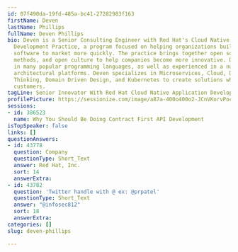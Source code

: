 ```yaml
---
id: 07f490da-19fd-485a-bc41-27282983f163
firstName: Deven
lastName: Phillips
fullName: Deven Phillips
bio: Deven is a Senior Consulting Engineer with Red Hat's Cloud Native Application
  Development Practice, a program focused on helping organizations build cloud native
  software to market more quickly. The practice brings together open source tools,
  methods, and open culture to help companies become more innovative. Deven is proficient
  in many popular programming languages, as well as experienced in a number of different
  architectural platforms. Deven specializes in Microservices, Cloud, DevOps, Design
  Thinking, Domain Driven Design, and Kubernetes to create solutions which delight
  customers.
tagLine: Senior Innovator With Red Hat Cloud Native Application Development Practice
profilePicture: https://sessionize.com/image/a87a-400o400o2-JCnVKorvPoc9aVUu2CpLAV.jpg
sessions:
- id: 386523
  name: Why You Should Be Doing Contract First API Development
isTopSpeaker: false
links: []
questionAnswers:
- id: 43778
  question: Company
  questionType: Short_Text
  answer: Red Hat, Inc.
  sort: 14
  answerExtra: 
- id: 43782
  question: 'Twitter handle with @ ex: @prpatel'
  questionType: Short_Text
  answer: "@infosec812"
  sort: 18
  answerExtra: 
categories: []
slug: deven-phillips

---
```

